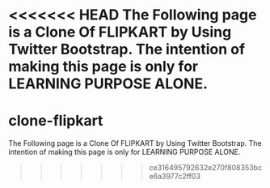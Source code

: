 <<<<<<< HEAD
 The Following page is a Clone Of FLIPKART by Using Twitter Bootstrap. The intention of making this page is only for LEARNING PURPOSE ALONE.
=======
# clone-flipkart
 The Following page is a Clone Of FLIPKART by Using Twitter Bootstrap. The intention of making this page is only for LEARNING PURPOSE ALONE.
>>>>>>> ce316495792632e270f808353bce6a3977c2ff03

